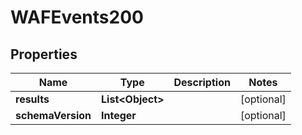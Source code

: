 

# WAFEvents200


## Properties

| Name | Type | Description | Notes |
|------------ | ------------- | ------------- | -------------|
|**results** | **List&lt;Object&gt;** |  |  [optional] |
|**schemaVersion** | **Integer** |  |  [optional] |



